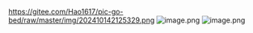 https://gitee.com/Hao1617/pic-go-bed/raw/master/img/202410142125329.png
![image.png](https://gitee.com/Hao1617/pic-go-bed/master/img/202410142125329.png)
![image.png](https://gitee.com/Hao1617/pic-go-bed/master/img/202410142135508.png)
